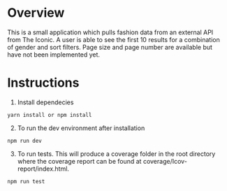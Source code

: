 # Overview

This is a small application which pulls fashion data from an external API from The Iconic. A user is able to see the first 10 results for a combination of gender and sort filters. Page size and page number are available but have not been implemented yet.

# Instructions

1) Install dependecies 
```
yarn install or npm install
```

2) To run the dev environment after installation
```
npm run dev
```

3) To run tests. This will produce a coverage folder in the root directory where the coverage report can be found at coverage/Icov-report/index.html.
```
npm run test
```
